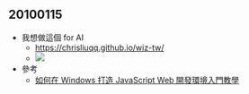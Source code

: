 ## 20100115

- 我想做這個 for AI
    - https://chrisliuqq.github.io/wiz-tw/
    - ![](https://i.imgur.com/WvyqBaF.png)
- 參考 
    - [如何在 Windows 打造 JavaScript Web 開發環境入門教學](https://www.happycoder.org/2017/12/19/javascript101-windows-dev-environment-setup-tutorial/)


